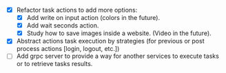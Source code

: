 - [x] Refactor task actions to add more options:
  - [x] Add write on input action (colors in the future).
  - [x] Add wait seconds action.
  - [x] Study how to save images inside a website. (Video in the future).
- [x] Abstract actions task execution by strategies (for previous or post process actions [login, logout, etc.])
- [ ] Add grpc server to provide a way for another services to execute tasks or to retrieve tasks results.